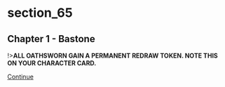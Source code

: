
# section_65

## Chapter 1 - Bastone

!>**ALL OATHSWORN GAIN A PERMANENT REDRAW TOKEN. NOTE THIS ON YOUR CHARACTER CARD.**

[Continue](output/chapter1/section_60.md)


